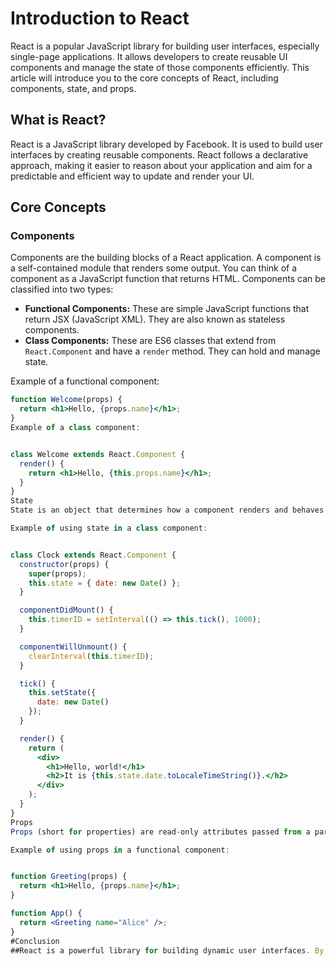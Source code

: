 # Introduction to React

React is a popular JavaScript library for building user interfaces, especially single-page applications. It allows developers to create reusable UI components and manage the state of those components efficiently. This article will introduce you to the core concepts of React, including components, state, and props.

## What is React?

React is a JavaScript library developed by Facebook. It is used to build user interfaces by creating reusable components. React follows a declarative approach, making it easier to reason about your application and aim for a predictable and efficient way to update and render your UI.

## Core Concepts

### Components

Components are the building blocks of a React application. A component is a self-contained module that renders some output. You can think of a component as a JavaScript function that returns HTML. Components can be classified into two types:

- **Functional Components:** These are simple JavaScript functions that return JSX (JavaScript XML). They are also known as stateless components.
- **Class Components:** These are ES6 classes that extend from `React.Component` and have a `render` method. They can hold and manage state.

Example of a functional component:

```jsx
function Welcome(props) {
  return <h1>Hello, {props.name}</h1>;
}
Example of a class component:


class Welcome extends React.Component {
  render() {
    return <h1>Hello, {this.props.name}</h1>;
  }
}
State
State is an object that determines how a component renders and behaves. It is managed within the component (similar to variables declared within a function). When the state changes, the component re-renders.

Example of using state in a class component:


class Clock extends React.Component {
  constructor(props) {
    super(props);
    this.state = { date: new Date() };
  }

  componentDidMount() {
    this.timerID = setInterval(() => this.tick(), 1000);
  }

  componentWillUnmount() {
    clearInterval(this.timerID);
  }

  tick() {
    this.setState({
      date: new Date()
    });
  }

  render() {
    return (
      <div>
        <h1>Hello, world!</h1>
        <h2>It is {this.state.date.toLocaleTimeString()}.</h2>
      </div>
    );
  }
}
Props
Props (short for properties) are read-only attributes passed from a parent component to a child component. They allow you to pass data and event handlers down the component tree.

Example of using props in a functional component:


function Greeting(props) {
  return <h1>Hello, {props.name}</h1>;
}

function App() {
  return <Greeting name="Alice" />;
}
#Conclusion
##React is a powerful library for building dynamic user interfaces. By understanding the core concepts of components, state, and props, you can start creating complex applications with reusable and maintainable code. As you dive deeper into React, you'll discover more advanced features and patterns that will help you build robust and scalable applications.


